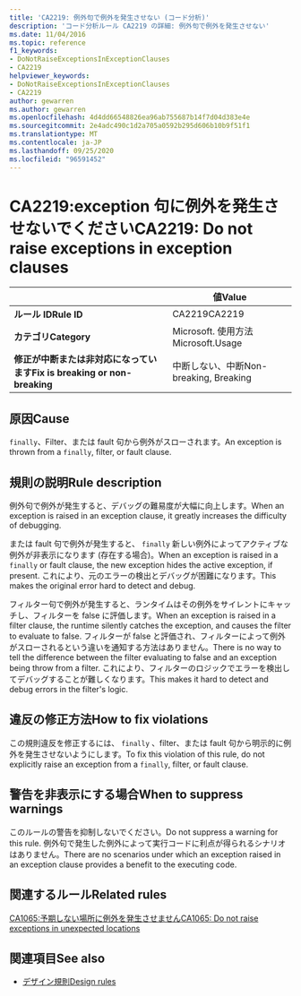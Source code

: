 ```yaml
---
title: 'CA2219: 例外句で例外を発生させない (コード分析)'
description: 'コード分析ルール CA2219 の詳細: 例外句で例外を発生させない'
ms.date: 11/04/2016
ms.topic: reference
f1_keywords:
- DoNotRaiseExceptionsInExceptionClauses
- CA2219
helpviewer_keywords:
- DoNotRaiseExceptionsInExceptionClauses
- CA2219
author: gewarren
ms.author: gewarren
ms.openlocfilehash: 4d4dd66548826ea96ab755687b14f7d04d383e4e
ms.sourcegitcommit: 2e4adc490c1d2a705a0592b295d606b10b9f51f1
ms.translationtype: MT
ms.contentlocale: ja-JP
ms.lasthandoff: 09/25/2020
ms.locfileid: "96591452"
---
```

# <a name="ca2219-do-not-raise-exceptions-in-exception-clauses"></a><span data-ttu-id="36400-103">CA2219:exception 句に例外を発生させないでください</span><span class="sxs-lookup"><span data-stu-id="36400-103">CA2219: Do not raise exceptions in exception clauses</span></span>

| | <span data-ttu-id="36400-104">値</span><span class="sxs-lookup"><span data-stu-id="36400-104">Value</span></span> |
|-|-|
| <span data-ttu-id="36400-105">**ルール ID**</span><span class="sxs-lookup"><span data-stu-id="36400-105">**Rule ID**</span></span> |<span data-ttu-id="36400-106">CA2219</span><span class="sxs-lookup"><span data-stu-id="36400-106">CA2219</span></span>|
| <span data-ttu-id="36400-107">**カテゴリ**</span><span class="sxs-lookup"><span data-stu-id="36400-107">**Category**</span></span> |<span data-ttu-id="36400-108">Microsoft. 使用方法</span><span class="sxs-lookup"><span data-stu-id="36400-108">Microsoft.Usage</span></span>|
| <span data-ttu-id="36400-109">**修正が中断または非対応になっています**</span><span class="sxs-lookup"><span data-stu-id="36400-109">**Fix is breaking or non-breaking**</span></span> |<span data-ttu-id="36400-110">中断しない、中断</span><span class="sxs-lookup"><span data-stu-id="36400-110">Non-breaking, Breaking</span></span>|

## <a name="cause"></a><span data-ttu-id="36400-111">原因</span><span class="sxs-lookup"><span data-stu-id="36400-111">Cause</span></span>

<span data-ttu-id="36400-112">`finally`、Filter、または fault 句から例外がスローされます。</span><span class="sxs-lookup"><span data-stu-id="36400-112">An exception is thrown from a `finally`, filter, or fault clause.</span></span>

## <a name="rule-description"></a><span data-ttu-id="36400-113">規則の説明</span><span class="sxs-lookup"><span data-stu-id="36400-113">Rule description</span></span>

<span data-ttu-id="36400-114">例外句で例外が発生すると、デバッグの難易度が大幅に向上します。</span><span class="sxs-lookup"><span data-stu-id="36400-114">When an exception is raised in an exception clause, it greatly increases the difficulty of debugging.</span></span>

<span data-ttu-id="36400-115">または fault 句で例外が発生すると、 `finally` 新しい例外によってアクティブな例外が非表示になります (存在する場合)。</span><span class="sxs-lookup"><span data-stu-id="36400-115">When an exception is raised in a `finally` or fault clause, the new exception hides the active exception, if present.</span></span> <span data-ttu-id="36400-116">これにより、元のエラーの検出とデバッグが困難になります。</span><span class="sxs-lookup"><span data-stu-id="36400-116">This makes the original error hard to detect and debug.</span></span>

<span data-ttu-id="36400-117">フィルター句で例外が発生すると、ランタイムはその例外をサイレントにキャッチし、フィルターを false に評価します。</span><span class="sxs-lookup"><span data-stu-id="36400-117">When an exception is raised in a filter clause, the runtime silently catches the exception, and causes the filter to evaluate to false.</span></span> <span data-ttu-id="36400-118">フィルターが false と評価され、フィルターによって例外がスローされるという違いを通知する方法はありません。</span><span class="sxs-lookup"><span data-stu-id="36400-118">There is no way to tell the difference between the filter evaluating to false and an exception being throw from a filter.</span></span> <span data-ttu-id="36400-119">これにより、フィルターのロジックでエラーを検出してデバッグすることが難しくなります。</span><span class="sxs-lookup"><span data-stu-id="36400-119">This makes it hard to detect and debug errors in the filter's logic.</span></span>

## <a name="how-to-fix-violations"></a><span data-ttu-id="36400-120">違反の修正方法</span><span class="sxs-lookup"><span data-stu-id="36400-120">How to fix violations</span></span>

<span data-ttu-id="36400-121">この規則違反を修正するには、 `finally` 、filter、または fault 句から明示的に例外を発生させないようにします。</span><span class="sxs-lookup"><span data-stu-id="36400-121">To fix this violation of this rule, do not explicitly raise an exception from a `finally`, filter, or fault clause.</span></span>

## <a name="when-to-suppress-warnings"></a><span data-ttu-id="36400-122">警告を非表示にする場合</span><span class="sxs-lookup"><span data-stu-id="36400-122">When to suppress warnings</span></span>

<span data-ttu-id="36400-123">このルールの警告を抑制しないでください。</span><span class="sxs-lookup"><span data-stu-id="36400-123">Do not suppress a warning for this rule.</span></span> <span data-ttu-id="36400-124">例外句で発生した例外によって実行コードに利点が得られるシナリオはありません。</span><span class="sxs-lookup"><span data-stu-id="36400-124">There are no scenarios under which an exception raised in an exception clause provides a benefit to the executing code.</span></span>

## <a name="related-rules"></a><span data-ttu-id="36400-125">関連するルール</span><span class="sxs-lookup"><span data-stu-id="36400-125">Related rules</span></span>

[<span data-ttu-id="36400-126">CA1065:予期しない場所に例外を発生させません</span><span class="sxs-lookup"><span data-stu-id="36400-126">CA1065: Do not raise exceptions in unexpected locations</span></span>](ca1065.md)

## <a name="see-also"></a><span data-ttu-id="36400-127">関連項目</span><span class="sxs-lookup"><span data-stu-id="36400-127">See also</span></span>

- [<span data-ttu-id="36400-128">デザイン規則</span><span class="sxs-lookup"><span data-stu-id="36400-128">Design rules</span></span>](design-warnings.md)
